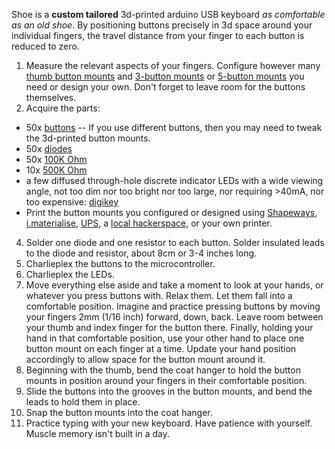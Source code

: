 Shoe is a **custom tailored** 3d-printed arduino USB keyboard _as comfortable as an old shoe_. By positioning buttons precisely in 3d space around your individual fingers, the travel distance from your finger to each button is reduced to zero.

1. Measure the relevant aspects of your fingers. Configure however many [thumb button mounts](http://openjscad.org#https://raw.githubusercontent.com/benshayden/github/master/shoe/thumb.jscad) and [3-button mounts](http://openjscad.org#https://raw.githubusercontent.com/benshayden/github/master/shoe/finger3.jscad) or [5-button mounts](http://openjscad.org#https://raw.githubusercontent.com/benshayden/github/master/shoe/finger5.jscad) you need or design your own. Don't forget to leave room for the buttons themselves.
2. Acquire the parts:
  * 50x [buttons](http://www.digikey.com/product-detail/en/EVQ-QJJ05Q/P8029SCT-ND/165317) -- If you use different buttons, then you may need to tweak the 3d-printed button mounts.
  * 50x [diodes](http://www.digikey.com/product-detail/en/1N914BTR/1N914BCT-ND/458919)
  * 50x [100K Ohm](http://www.digikey.com/product-detail/en/CFM12JT100K/S100KHCT-ND/2617545)
  * 10x [500K Ohm](http://www.digikey.com/product-detail/en/CFM12JT510K/S510KHCT-ND/2617424)
  * a few diffused through-hole discrete indicator LEDs with a wide viewing angle, not too dim nor too bright nor too large, nor requiring >40mA, nor too expensive: [digikey](http://www.digikey.com/product-search/en?FV=fff40008%2Cfff801b9%2C1140050%2C11402b2%2C3380001%2C3380003%2C3380004%2C3380005%2C3380007%2C3380009%2C338000a%2C338000c%2C338000d%2C338000f%2C3380012%2C3380014%2C3380015%2C338001b%2C338001c%2C3380021%2C3380029%2C3380034%2C3380035%2C3380037%2C3380042%2C3380049%2C338004b%2C338004f%2C3380054%2C3380057%2C338005a%2C338005b%2C338005d%2C3380083%2C3380085%2C338008e%2C338009a%2C338009b%2C338009c%2C338009d%2C33800a0%2C33800a3%2C33800ae%2C33800d2%2C33800f7%2C338011d%2C3380122%2C3380157%2C33801af%2C33801b0%2C33801b1%2C33801b3%2C3380430%2C3380447%2C338045c%2C3380476%2C338048f%2C3380648%2C338073d%2C3380751%2C338076d%2C338076e%2C3380774%2C3380a2e%2C3380ae0%2C3380aec%2C3380aed%2C3380b4f%2C89c001c%2C89c001e%2C89c001f%2C89c0020%2C89c0022%2C89c0023%2C89c0024%2C89c0025%2C89c0026%2C89c0028%2C89c0029%2C89c002d%2C8c40001%2C8c4003c&mnonly=0&newproducts=0&ColumnSort=1000011&page=1&stock=1&pbfree=1&rohs=1&quantity=&ptm=0&fid=0&pageSize=500)
  * Print the button mounts you configured or designed using [Shapeways](http://www.shapeways.com/), [i.materialise](http://i.materialise.com/), [UPS](http://www.theupsstore.com/small-business-solutions/Pages/3d-printing-locations.aspx), a [local hackerspace](http://hackerspaces.org/wiki/List_of_Hacker_Spaces), or your own printer.
4. Solder one diode and one resistor to each button. Solder insulated leads to the diode and resistor, about 8cm or 3-4 inches long.
5. Charlieplex the buttons to the microcontroller.
6. Charlieplex the LEDs.
7. Move everything else aside and take a moment to look at your hands, or whatever you press buttons with. Relax them. Let them fall into a comfortable position. Imagine and practice pressing buttons by moving your fingers 2mm (1/16 inch) forward, down, back. Leave room between your thumb and index finger for the button there. Finally, holding your hand in that comfortable position, use your other hand to place one button mount on each finger at a time. Update your hand position accordingly to allow space for the button mount around it.
8. Beginning with the thumb, bend the coat hanger to hold the button mounts in position around your fingers in their comfortable position.
9. Slide the buttons into the grooves in the button mounts, and bend the leads to hold them in place.
10. Snap the button mounts into the coat hanger.
11. Practice typing with your new keyboard. Have patience with yourself. Muscle memory isn't built in a day.

